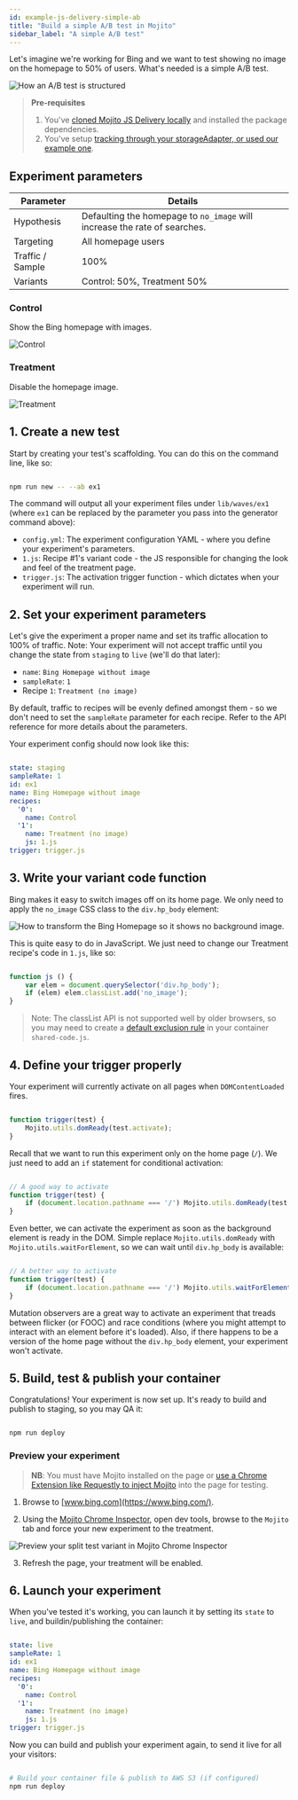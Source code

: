 ```yaml
---
id: example-js-delivery-simple-ab
title: "Build a simple A/B test in Mojito"
sidebar_label: "A simple A/B test"
---
```

Let's imagine we're working for Bing and we want to test showing no image on the homepage to 50% of users. What's needed is a simple A/B test.

![How an A/B test is structured](/img/examples/js-delivery-simple-ab.png)

<!-- https://mermaid-js.github.io/mermaid-live-editor/#/edit/eyJjb2RlIjoiZ3JhcGggTFJcbiAgQShUcmFmZmljKSAtLT58MTAwJXwgQntFeHBlcmltZW50fVxuICBCIC0tPnw1MCV8IERbQ29udHJvbF1cbiAgQiAtLT58NTAlfCBFW1RyZWF0bWVudF1cblx0XHQiLCJtZXJtYWlkIjp7InRoZW1lIjoiZGVmYXVsdCJ9LCJ1cGRhdGVFZGl0b3IiOmZhbHNlfQ  -->

> **Pre-requisites** 
> 1) You've [cloned Mojito JS Delivery locally](https://github.com/mint-metrics/mojito-js-delivery) and installed the package dependencies. 
> 2) You've setup [tracking through your storageAdapter, or used our example one](/docs/js-delivery-api-storage-adapter#example-storage-adapter--test-object-override).

## Experiment parameters

| Parameter        | Details                                                                          |
| ---------------- | -------------------------------------------------------------------------------- |
| Hypothesis       | Defaulting the homepage to `no_image` will increase the rate of searches. |
| Targeting        | All homepage users                                                               |
| Traffic / Sample | 100%                                                                             |
| Variants         | Control: 50%, Treatment 50%                                                      |

### Control

Show the Bing homepage with images.

![Control](/img/examples/js-delivery-simple-ab-control.jpg)

### Treatment

Disable the homepage image.

![Treatment](/img/examples/js-delivery-simple-ab-treatment.png)

## 1. Create a new test

Start by creating your test's scaffolding. You can do this on the command line, like so:

```sh

npm run new -- --ab ex1

```

The command will output all your experiment files under `lib/waves/ex1` (where `ex1` can be replaced by the parameter you pass into the generator command above):

-   `config.yml`: The experiment configuration YAML - where you define your experiment's parameters.
-   `1.js`: Recipe #1's variant code - the JS responsible for changing the look and feel of the treatment page.
-   `trigger.js`: The activation trigger function - which dictates when your experiment will run.

## 2. Set your experiment parameters

Let's give the experiment a proper name and set its traffic allocation to 100% of traffic. Note: Your experiment will not accept traffic until you change the state from `staging` to `live` (we'll do that later):

-   `name`: `Bing Homepage without image`
-   `sampleRate`: `1`
-   Recipe `1`: `Treatment (no image)`

By default, traffic to recipes will be evenly defined amongst them - so we don't need to set the `sampleRate` parameter for each recipe. Refer to the API reference for more details about the parameters.

Your experiment config should now look like this:

```yml

state: staging
sampleRate: 1
id: ex1
name: Bing Homepage without image
recipes:
  '0':
    name: Control
  '1':
    name: Treatment (no image)
    js: 1.js
trigger: trigger.js

```

## 3. Write your variant code function

Bing makes it easy to switch images off on its home page. We only need to apply the `no_image` CSS class to the `div.hp_body` element:

![How to transform the Bing Homepage so it shows no background image.](/img/examples/js-delivery-simple-ab-dom.png)

This is quite easy to do in JavaScript. We just need to change our Treatment recipe's code in `1.js`, like so:

```js

function js () {
    var elem = document.querySelector('div.hp_body');
    if (elem) elem.classList.add('no_image');
}

```

> Note: The classList API is not supported well by older browsers, so you may need to create a [default exclusion rule](js-delivery-customisation#default-exclusion-rule) in your container `shared-code.js`.

## 4. Define your trigger properly

Your experiment will currently activate on all pages when `DOMContentLoaded` fires.

```js

function trigger(test) {
    Mojito.utils.domReady(test.activate);
}

```

Recall that we want to run this experiment only on the home page (`/`). We just need to add an `if` statement for conditional activation:

```js

// A good way to activate
function trigger(test) {
    if (document.location.pathname === '/') Mojito.utils.domReady(test.activate);
}

```

Even better, we can activate the experiment as soon as the background element is ready in the DOM. Simple replace `Mojito.utils.domReady` with `Mojito.utils.waitForElement`, so we can wait until `div.hp_body` is available:

```js

// A better way to activate
function trigger(test) {
    if (document.location.pathname === '/') Mojito.utils.waitForElement('div.hp_body', test.activate);
}

```

Mutation observers are a great way to activate an experiment that treads between flicker (or FOOC) and race conditions (where you might attempt to interact with an element before it's loaded). Also, if there happens to be a version of the home page without the `div.hp_body` element, your experiment won't activate.

## 5. Build, test & publish your container

Congratulations! Your experiment is now set up. It's ready to build and publish to staging, so you may QA it:

```sh

npm run deploy

```

### Preview your experiment

> **NB**: You must have Mojito installed on the page or [use a Chrome Extension like Requestly to inject Mojito](example-js-delivery-requestly-staging) into the page for testing.

1.  Browse to [www.bing.com](https://www.bing.com/). 

2.  Using the [Mojito Chrome Inspector](https://chrome.google.com/webstore/detail/mojito-chrome-inspector/pogeofjajfmbkkbkpddgjfnadkajidpl), open dev tools, browse to the `Mojito` tab and force your new experiment to the treatment.

![Preview your split test variant in Mojito Chrome Inspector](/img/examples/js-delivery-simple-ab-preview.png)

3.  Refresh the page, your treatment will be enabled.

## 6. Launch your experiment

When you've tested it's working, you can launch it by setting its `state` to `live`, and buildin/publishing the container:

```yml

state: live
sampleRate: 1
id: ex1
name: Bing Homepage without image
recipes:
  '0':
    name: Control
  '1':
    name: Treatment (no image)
    js: 1.js
trigger: trigger.js

```

Now you can build and publish your experiment again, to send it live for all your visitors:

```sh

# Build your container file & publish to AWS S3 (if configured)
npm run deploy

```
